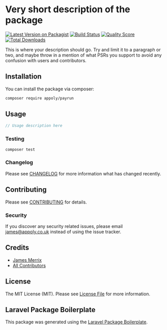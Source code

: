 # Very short description of the package

[![Latest Version on Packagist](https://img.shields.io/packagist/v/appoly/payrun.svg?style=flat-square)](https://packagist.org/packages/appoly/payrun)
[![Build Status](https://img.shields.io/travis/appoly/payrun/master.svg?style=flat-square)](https://travis-ci.org/appoly/payrun)
[![Quality Score](https://img.shields.io/scrutinizer/g/appoly/payrun.svg?style=flat-square)](https://scrutinizer-ci.com/g/appoly/payrun)
[![Total Downloads](https://img.shields.io/packagist/dt/appoly/payrun.svg?style=flat-square)](https://packagist.org/packages/appoly/payrun)

This is where your description should go. Try and limit it to a paragraph or two, and maybe throw in a mention of what PSRs you support to avoid any confusion with users and contributors.

## Installation

You can install the package via composer:

```bash
composer require appoly/payrun
```

## Usage

``` php
// Usage description here
```

### Testing

``` bash
composer test
```

### Changelog

Please see [CHANGELOG](CHANGELOG.md) for more information what has changed recently.

## Contributing

Please see [CONTRIBUTING](CONTRIBUTING.md) for details.

### Security

If you discover any security related issues, please email james@appoly.co.uk instead of using the issue tracker.

## Credits

- [James Merrix](https://github.com/appoly)
- [All Contributors](../../contributors)

## License

The MIT License (MIT). Please see [License File](LICENSE.md) for more information.

## Laravel Package Boilerplate

This package was generated using the [Laravel Package Boilerplate](https://laravelpackageboilerplate.com).